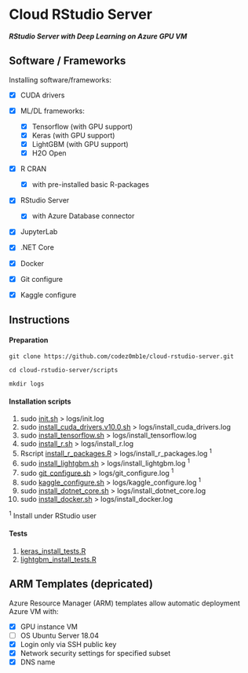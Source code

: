 
# Cloud RStudio Server

___RStudio Server with Deep Learning on Azure GPU VM___


## Software / Frameworks

Installing software/frameworks:

- [x] CUDA drivers
- [x] ML/DL frameworks:
  - [x] Tensorflow (with GPU support)
  - [x] Keras (with GPU support)
  - [x] LightGBM (with GPU support)
  - [x] H2O Open
- [x] R CRAN 
  - [x] with pre-installed basic R-packages
- [x] RStudio Server
  - [x] with Azure Database connector
- [x] JupyterLab
- [x] .NET Core
- [x] Docker
- [x] Git configure
- [x] Kaggle configure


## Instructions

#### Preparation

`git clone https://github.com/codez0mb1e/cloud-rstudio-server.git`

`cd cloud-rstudio-server/scripts`

`mkdir logs`


#### Installation scripts

1. sudo [init.sh](/scripts/init.sh) > logs/init.log
1. sudo [install_cuda_drivers.v10.0.sh](/scripts/install_cuda_drivers.v10.0.sh) > logs/install_cuda_drivers.log
1. sudo [install_tensorflow.sh](/scripts/install_tensorflow.sh) > logs/install_tensorflow.log
1. sudo [install_r.sh](/scripts/install_r.sh) > logs/install_r.log
1. Rscript [install_r_packages.R](/scripts/install_r_packages.R) > logs/install_r_packages.log <sup>1</sup>
1. sudo [install_lightgbm.sh](/scripts/install_lightgbm.sh) > logs/install_lightgbm.log <sup>1</sup>
1. sudo [git_configure.sh](/scripts/git_configure.sh) > logs/git_configure.log <sup>1</sup>
1. sudo [kaggle_configure.sh](/scripts/kaggle_configure.sh) > logs/kaggle_configure.log <sup>1</sup>
1. sudo [install_dotnet_core.sh](/scripts/install_dotnet_core.sh) > logs/install_dotnet_core.log
1. sudo [install_docker.sh](/scripts/install_docker.sh) > logs/install_docker.log

<sup>1</sup> Install under RStudio user

#### Tests

1. [keras_install_tests.R](/tests/keras_install_tests.R)
1. [lightgbm_install_tests.R](/tests/lightgbm_install_tests.R)



## ARM Templates (depricated)

Azure Resource Manager (ARM) templates allow automatic deployment Azure VM with:

- [x] GPU instance VM
- [ ] OS Ubuntu Server 18.04
- [x] Login only via SSH public key
- [x] Network security settings for specified subset
- [x] DNS name
